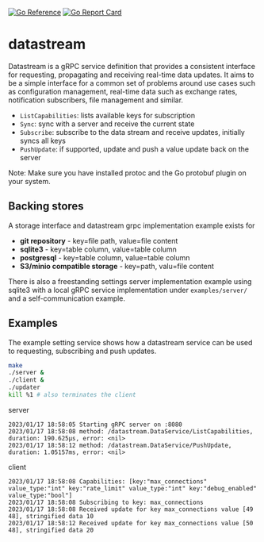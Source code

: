 [![Go Reference](https://pkg.go.dev/badge/github.com/bartke/datastream.svg)](https://pkg.go.dev/github.com/bartke/datastream)
[![Go Report Card](https://goreportcard.com/badge/github.com/bartke/datastream)](https://goreportcard.com/report/github.com/bartke/datastream)

# datastream

Datastream is a gRPC service definition that provides a consistent interface for
requesting, propagating and receiving real-time data updates. It aims to be a
simple interface for a common set of problems around use cases such as
configuration management, real-time data such as exchange rates, notification
subscribers, file management and similar.

- `ListCapabilities`: lists available keys for subscription
- `Sync`: sync with a server and receive the current state
- `Subscribe`: subscribe to the data stream and receive updates, initially syncs all keys
- `PushUpdate`: if supported, update and push a value update back on the server

Note: Make sure you have installed protoc and the Go protobuf plugin on your system.

## Backing stores

A storage interface and datastream grpc implementation example exists for
- **git repository** - key=file path, value=file content
- **sqlite3** - key=table column, value=table column
- **postgresql** - key=table column, value=table column
- **S3/minio compatible storage** - key=path, valu=file content

There is also a freestanding settings server implementation example using
sqlite3 with a local gRPC service implementation under `examples/server/` and a
self-communication example.

## Examples

The example setting service shows how a datastream service can be used to
requesting, subscribing and push updates.

```sh
make
./server &
./client &
./updater
kill %1 # also terminates the client
```

server
```
2023/01/17 18:58:05 Starting gRPC server on :8080
2023/01/17 18:58:08 method: /datastream.DataService/ListCapabilities, duration: 190.625µs, error: <nil>
2023/01/17 18:58:12 method: /datastream.DataService/PushUpdate, duration: 1.05157ms, error: <nil>
```

client
```
2023/01/17 18:58:08 Capabilities: [key:"max_connections" value_type:"int" key:"rate_limit" value_type:"int" key:"debug_enabled" value_type:"bool"]
2023/01/17 18:58:08 Subscribing to key: max_connections
2023/01/17 18:58:08 Received update for key max_connections value [49 48], stringified data 10
2023/01/17 18:58:12 Received update for key max_connections value [50 48], stringified data 20
```
